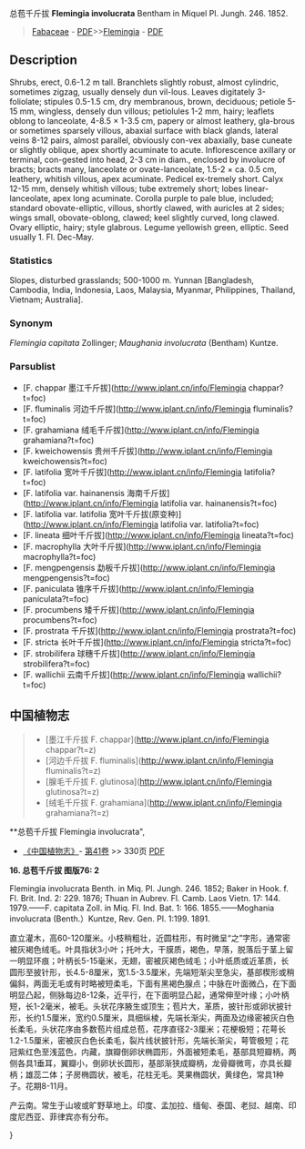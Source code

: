 总苞千斤拔 **Flemingia involucrata** Bentham in Miquel Pl. Jungh. 246. 1852.

> [Fabaceae](http://www.iplant.cn/info/Fabaceae?t=foc) - [PDF](http://www.iplant.cn/foc/pdf/Fabaceae.pdf)>>[Flemingia](http://www.iplant.cn/info/Flemingia?t=foc) - [PDF](http://www.iplant.cn/foc/pdf/Flemingia.pdf)

## Description

Shrubs, erect, 0.6-1.2 m tall. Branchlets slightly robust, almost cylindric, sometimes zigzag, usually densely dun vil-lous. Leaves digitately 3-foliolate; stipules 0.5-1.5 cm, dry membranous, brown, deciduous; petiole 5-15 mm, wingless, densely dun villous; petiolules 1-2 mm, hairy; leaflets oblong to lanceolate, 4-8.5 × 1-3.5 cm, papery or almost leathery, gla-brous or sometimes sparsely villous, abaxial surface with black glands, lateral veins 8-12 pairs, almost parallel, obviously con-vex abaxially, base cuneate or slightly oblique, apex shortly acuminate to acute. Inflorescence axillary or terminal, con-gested into head, 2-3 cm in diam., enclosed by involucre of bracts; bracts many, lanceolate or ovate-lanceolate, 1.5-2 × ca. 0.5 cm, leathery, whitish villous, apex acuminate. Pedicel ex-tremely short. Calyx 12-15 mm, densely whitish villous; tube extremely short; lobes linear-lanceolate, apex long acuminate. Corolla purple to pale blue, included; standard obovate-elliptic, villous, shortly clawed, with auricles at 2 sides; wings small, obovate-oblong, clawed; keel slightly curved, long clawed. Ovary elliptic, hairy; style glabrous. Legume yellowish green, elliptic. Seed usually 1. Fl. Dec-May.

### Statistics
Slopes, disturbed grasslands; 500-1000 m. Yunnan [Bangladesh, Cambodia, India, Indonesia, Laos, Malaysia, Myanmar, Philippines, Thailand, Vietnam; Australia].

### Synonym
*Flemingia capitata* Zollinger; *Maughania involucrata* (Bentham) Kuntze.

### Parsublist

* [F.  chappar  墨江千斤拔](http://www.iplant.cn/info/Flemingia chappar?t=foc)
* [F.  fluminalis  河边千斤拔](http://www.iplant.cn/info/Flemingia fluminalis?t=foc)
* [F.  grahamiana  绒毛千斤拔](http://www.iplant.cn/info/Flemingia grahamiana?t=foc)
* [F.  kweichowensis  贵州千斤拔](http://www.iplant.cn/info/Flemingia kweichowensis?t=foc)
* [F.  latifolia  宽叶千斤拔](http://www.iplant.cn/info/Flemingia latifolia?t=foc)
* [F.  latifolia var. hainanensis  海南千斤拔](http://www.iplant.cn/info/Flemingia latifolia var. hainanensis?t=foc)
* [F.  latifolia var. latifolia  宽叶千斤拔(原变种)](http://www.iplant.cn/info/Flemingia latifolia var. latifolia?t=foc)
* [F.  lineata  细叶千斤拔](http://www.iplant.cn/info/Flemingia lineata?t=foc)
* [F.  macrophylla  大叶千斤拔](http://www.iplant.cn/info/Flemingia macrophylla?t=foc)
* [F.  mengpengensis  勐板千斤拔](http://www.iplant.cn/info/Flemingia mengpengensis?t=foc)
* [F.  paniculata  锥序千斤拔](http://www.iplant.cn/info/Flemingia paniculata?t=foc)
* [F.  procumbens  矮千斤拔](http://www.iplant.cn/info/Flemingia procumbens?t=foc)
* [F.  prostrata  千斤拔](http://www.iplant.cn/info/Flemingia prostrata?t=foc)
* [F.  stricta  长叶千斤拔](http://www.iplant.cn/info/Flemingia stricta?t=foc)
* [F.  strobilifera  球穗千斤拔](http://www.iplant.cn/info/Flemingia strobilifera?t=foc)
* [F.  wallichii  云南千斤拔](http://www.iplant.cn/info/Flemingia wallichii?t=foc)


## 中国植物志

> * [墨江千斤拔  F.  chappar](http://www.iplant.cn/info/Flemingia chappar?t=z)
> * [河边千斤拔  F.  fluminalis](http://www.iplant.cn/info/Flemingia fluminalis?t=z)
> * [腺毛千斤拔  F.  glutinosa](http://www.iplant.cn/info/Flemingia glutinosa?t=z)
> * [绒毛千斤拔  F.  grahamiana](http://www.iplant.cn/info/Flemingia grahamiana?t=z)


**总苞千斤拔 Flemingia involucrata",

* [《中国植物志》](http://www.iplant.cn/frps)- [第41卷](http://www.iplant.cn/frps/vol/41) >> 330页 [PDF](http://www.iplant.cn/frps/pdf/41/330a)


**16. 总苞千斤拔 图版76: 2**

Flemingia involucrata Benth. in Miq. Pl. Jungh. 246. 1852; Baker in Hook. f. Fl. Brit. Ind. 2: 229. 1876; Thuan in Aubrev. Fl. Camb. Laos Vietn. 17: 144. 1979.——F. capitata Zoll. in Miq. Fl. Ind. Bat. 1: 166. 1855.——Moghania involucrata (Benth.）Kuntze, Rev. Gen. Pl. 1:199. 1891.

直立灌木，高60-120厘米。小枝稍粗壮，近圆柱形，有时微呈“之”字形，通常密被灰褐色绒毛。叶具指状3小叶；托叶大，干膜质，褐色，早落，脱落后于茎上留一明显环痕；叶柄长5-15毫米，无翅，密被灰褐色绒毛；小叶纸质或近革质，长圆形至披针形，长4.5-8厘米，宽1.5-3.5厘米，先端短渐尖至急尖，基部楔形或稍偏斜，两面无毛或有时略被短柔毛，下面有黑褐色腺点；中脉在叶面微凸，在下面明显凸起，侧脉每边8-12条，近平行，在下面明显凸起，通常伸至叶缘；小叶柄短，长1-2毫米，被毛。头状花序腋生或顶生；苞片大，革质，披针形或卵状披针形，长约1.5厘米，宽约0.5厘米，具细纵棱，先端长渐尖，两面及边缘密被灰白色长柔毛，头状花序由多数苞片组成总苞，花序直径2-3厘米；花梗极短；花萼长1.2-1.5厘米，密被灰白色长柔毛，裂片线状披针形，先端长渐尖，萼管极短；花冠紫红色至浅蓝色，内藏，旗瓣倒卵状椭圆形，外面被短柔毛，基部具短瓣柄，两侧各具1垂耳，翼瓣小，倒卵状长圆形，基部渐狭成瓣柄，龙骨瓣微弯，亦具长瓣柄；雄蕊二体；子房椭圆状，被毛，花柱无毛。荚果椭圆状，黄绿色，常具1种子。花期8-11月。

产云南。常生于山坡或旷野草地上。印度、孟加拉、缅甸、泰国、老挝、越南、印度尼西亚、菲律宾亦有分布。

}